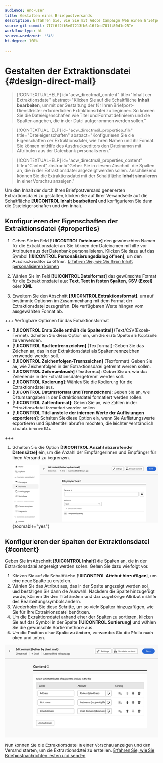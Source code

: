 ```yaml
---
audience: end-user
title: Gestalten eines Briefpostversands
description: Erfahren Sie, wie Sie mit Adobe Campaign Web einen Briefpostversand gestalten.
source-git-commit: 717f6f2fb5e07213fb6a16f7ed701f450d1e257e
workflow-type: ht
source-wordcount: '545'
ht-degree: 100%

---
```



# Gestalten der Extraktionsdatei {#design-direct-mail}

>[!CONTEXTUALHELP]
>id="acw_directmail_content"
>title="Inhalt der Extraktionsdatei"
>abstract="Klicken Sie auf die Schaltfläche **Inhalt bearbeiten**, um mit der Gestaltung der für Ihren Briefpost-Dienstleister erforderlichen Extraktionsdatei zu beginnen. So können Sie die Dateieigenschaften wie Titel und Format definieren und die Spalten angeben, die in der Datei aufgenommen werden sollen."

>[!CONTEXTUALHELP]
>id="acw_directmail_properties_file"
>title="Dateieigenschaften"
>abstract="Konfigurieren Sie die Eigenschaften der Extraktionsdatei, wie ihren Namen und ihr Format. Sie können mithilfe des Ausdruckseditors den Dateinamen mit Attributen aus der Datenbank personalisieren."

>[!CONTEXTUALHELP]
>id="acw_directmail_properties_content"
>title="Content"
>abstract="Geben Sie in diesem Abschnitt die Spalten an, die in der Extraktionsdatei angezeigt werden sollen. Anschließend können Sie die Extraktionsdatei mit der Schaltfläche **Inhalt simulieren** in einer Vorschau anzeigen."

Um den Inhalt der durch Ihren Briefpostversand generierten Extraktionsdatei zu gestalten, klicken Sie auf Ihrer Versandseite auf die Schaltfläche **[!UICONTROL Inhalt bearbeiten]** und konfigurieren Sie dann die Dateieigenschaften und den Inhalt.

## Konfigurieren der Eigenschaften der Extraktionsdatei {#properties}

1. Geben Sie im Feld **[!UICONTROL Dateiname]** den gewünschten Namen für die Extraktionsdatei an. Sie können den Dateinamen mithilfe von Attributen aus der Datenbank personalisieren. Klicken Sie dazu auf das Symbol **[!UICONTROL Personalisierungsdialog öffnen]**, um den Ausdruckseditor zu öffnen. [Erfahren Sie, wie Sie Ihren Inhalt personalisieren können](../personalization/personalize.md)

1. Wählen Sie im Feld **[!UICONTROL Dateiformat]** das gewünschte Format für die Extraktionsdatei aus: **Text**, **Text in festen Spalten**, **CSV (Excel)** oder **XML**.

1. Erweitern Sie den Abschnitt **[!UICONTROL Extraktionsformat]**, um auf bestimmte Optionen im Zusammenhang mit dem Format der Extraktionsdatei zuzugreifen. Die verfügbaren Werte hängen vom ausgewählten Format ab.

+++ Verfügbare Optionen für das Extraktionsformat

   * **[!UICONTROL Erste Zeile enthält die Spaltentitel]** (Text/CSV(Excel)-Format): Schalten Sie diese Option ein, um die erste Spalte als Kopfzeile zu verwenden.
   * **[!UICONTROL Spaltentrennzeichen]** (Textformat): Geben Sie das Zeichen an, das in der Extraktionsdatei als Spaltentrennzeichen verwendet werden soll.
   * **[!UICONTROL Zeichenfolgen-Trennzeichen]** (Textformat): Geben Sie an, wie Zeichenfolgen in der Extraktionsdatei getrennt werden sollen.
   * **[!UICONTROL Zeilenumbruch]** (Textformat): Geben Sie an, wie das Zeilenende in der Extraktionsdatei getrennt werden soll.
   * **[!UICONTROL Kodierung]**: Wählen Sie die Kodierung für die Extraktionsdatei aus.
   * **[!UICONTROL Datumsformat und Trennzeichen]**: Geben Sie an, wie Datumsangaben in der Extraktionsdatei formatiert werden sollen.
   * **[!UICONTROL Zahlenformat]**: Geben Sie an, wie Zahlen in der Extraktionsdatei formatiert werden sollen.
   * **[!UICONTROL Titel anstelle der internen Werte der Auflistungen exportieren]**: Schalten Sie diese Option ein, wenn Sie Auflistungswerte exportieren und Spaltentitel abrufen möchten, die leichter verständlich sind als interne IDs.

+++

1. Schalten Sie die Option **[!UICONTROL Anzahl abzurufender Datensätze]** ein, um die Anzahl der Empfängerinnen und Empfänger für Ihren Versand zu begrenzen.

   ![](assets/dm-content-details.png){zoomable=&quot;yes&quot;}

## Konfigurieren der Spalten der Extraktionsdatei {#content}

Geben Sie im Abschnitt **[!UICONTROL Inhalt]** die Spalten an, die in der Extraktionsdatei angezeigt werden sollen. Gehen Sie dazu wie folgt vor:

1. Klicken Sie auf die Schaltfläche **[!UICONTROL Attribut hinzufügen]**, um eine neue Spalte zu erstellen.
1. Wählen Sie das Attribut aus, das in der Spalte angezeigt werden soll, und bestätigen Sie dann die Auswahl. Nachdem die Spalte hinzugefügt wurde, können Sie den Titel ändern und das zugehörige Attribut mithilfe des Bearbeitungssymbols ändern.
1. Wiederholen Sie diese Schritte, um so viele Spalten hinzuzufügen, wie Sie für Ihre Extraktionsdatei benötigen.
1. Um die Extraktionsdatei anhand einer der Spalten zu sortieren, klicken Sie auf das Symbol in der Spalte **[!UICONTROL Sortierung]** und wählen Sie die gewünschte Sortiermethode aus.
1. Um die Position einer Spalte zu ändern, verwenden Sie die Pfeile nach oben und unten.

![](assets/dm-content-attributes.png)

Nun können Sie die Extraktionsdatei in einer Vorschau anzeigen und den Versand starten, um die Extraktionsdatei zu erstellen. [Erfahren Sie, wie Sie Briefpostnachrichten testen und senden](send-direct-mail.md)
